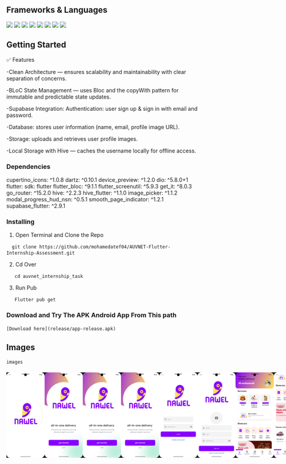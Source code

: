 
## Frameworks & Languages
  <a><img src = "https://img.shields.io/badge/Flutter-02569B?style=for-the-badge&logo=flutter&logoColor=white"></a>
  <a><img src = "https://img.shields.io/badge/Dart-0175C2?style=for-the-badge&logo=dart&logoColor=white"></a>
  <a><img src = "https://img.shields.io/badge/supabase-ffca28?style=for-the-badge&logo=supabase&logoColor=black"></a>
  <a><img src = "https://img.shields.io/badge/Android_Studio-3DDC84?style=for-the-badge&logo=android-studio&logoColor=white"></a>
  <a><img src = "https://img.shields.io/badge/Postman-FF6C37?style=for-the-badge&logo=Postman&logoColor=white"></a>
  <a><img src = "https://img.shields.io/badge/Android-3DDC84?style=for-the-badge&logo=android&logoColor=white"></a>
  <a><img src = "https://img.shields.io/badge/GIT-E44C30?style=for-the-badge&logo=git&logoColor=white"></a>
  <a><img src = "https://img.shields.io/badge/hive-ffca28?style=for-the-badge&logo=hive&logoColor=black"></a>





## Getting Started
✅ Features

  -Clean Architecture — ensures scalability and maintainability with clear separation of concerns.
    
  -BLoC State Management — uses Bloc and the copyWith pattern for immutable and predictable state updates.
  
  -Supabase Integration:
   Authentication: user sign up & sign in with email and password.

  -Database: stores user information (name, email, profile image URL).

  -Storage: uploads and retrieves user profile images.

  -Local Storage with Hive — caches the username locally for offline access.


### Dependencies

 cupertino_icons: ^1.0.8
 dartz: ^0.10.1
 device_preview: ^1.2.0
 dio: ^5.8.0+1
 flutter:
 sdk: flutter
 flutter_bloc: ^9.1.1
 flutter_screenutil: ^5.9.3
 get_it: ^8.0.3
 go_router: ^15.2.0
 hive: ^2.2.3
 hive_flutter: ^1.1.0
 image_picker: ^1.1.2
 modal_progress_hud_nsn: ^0.5.1
 smooth_page_indicator: ^1.2.1
 supabase_flutter: ^2.9.1



### Installing

1. Open Terminal and Clone the Repo
```
  git clone https://github.com/mohamedatef04/AUVNET-Flutter-Internship-Assessment.git
```

2. Cd Over
```
   cd auvnet_internship_task
```

3. Run Pub
```
   Flutter pub get
```

### Download and Try The APK Android App From This path

````
[Download here](release/app-release.apk)
````


## Images
````
images
````
<div style= "display : flex ; justify-content: space-between ; margin : 20px 0px">
<img src = "assets/app_screens/splash.png" width = "100px">
<img src = "assets/app_screens/onboard 1.png" width = "100px">
<img src = "assets/app_screens/onboard 1.png" width = "100px">
<img src = "assets/app_screens/onboard 1.png" width = "100px">
<img src = "assets/app_screens/login.png" width = "100px">
<img src = "assets/app_screens/sign_up.png" width = "100px">
<img src = "assets/app_screens/home p1.png" width = "100px">
<img src = "assets/app_screens/home  p2.png" width = "100px">

</div>
